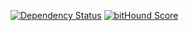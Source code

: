 [![Dependency Status](https://david-dm.org/plispe/express-es-rest-skeleton.svg)](https://david-dm.org/plispe/express-es-rest-skeleton)
[![bitHound Score](https://www.bithound.io/github/plispe/express-es-rest-skeleton/badges/score.svg)](https://www.bithound.io/plispe/express-es-rest-skeleton)
